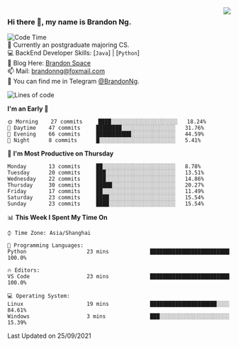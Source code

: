 <!--
<img  align="right" src="https://github-readme-stats.vercel.app/api?username=brandon0824&show_icons=true&count_private=true&hide_title=true">
-->

<img  align="right" src="https://github-readme-stats.vercel.app/api/top-langs/?username=brandon0824&layout=compact">

### Hi there 👋, my name is Brandon Ng.

![Code Time](https://img.shields.io/endpoint?style=flat-square&url=https://codetime-api.datreks.com/badge/128?logoColor=white%26project=%26recentMS=604800000%26showProject=false)  
🌱 Currently an postgraduate majoring CS.  
💻 BackEnd Developer Skills: [`Java`] | [`Python`]  
📝 Blog Here: [Brandon Space](https://brandonng.tech)  
📫 Mail: brandonng@foxmail.com  
:newspaper: You can find me in Telegram [@BrandonNg](https://t.me/BrandonNg24).  

<!--START_SECTION:waka-->
![Lines of code](https://img.shields.io/badge/From%20Hello%20World%20I%27ve%20Written-10255%20lines%20of%20code-blue)

**I'm an Early 🐤** 

```text
🌞 Morning    27 commits     ████░░░░░░░░░░░░░░░░░░░░░   18.24% 
🌆 Daytime    47 commits     ████████░░░░░░░░░░░░░░░░░   31.76% 
🌃 Evening    66 commits     ███████████░░░░░░░░░░░░░░   44.59% 
🌙 Night      8 commits      █░░░░░░░░░░░░░░░░░░░░░░░░   5.41%

```
📅 **I'm Most Productive on Thursday** 

```text
Monday       13 commits     ██░░░░░░░░░░░░░░░░░░░░░░░   8.78% 
Tuesday      20 commits     ███░░░░░░░░░░░░░░░░░░░░░░   13.51% 
Wednesday    22 commits     ███░░░░░░░░░░░░░░░░░░░░░░   14.86% 
Thursday     30 commits     █████░░░░░░░░░░░░░░░░░░░░   20.27% 
Friday       17 commits     ██░░░░░░░░░░░░░░░░░░░░░░░   11.49% 
Saturday     23 commits     ████░░░░░░░░░░░░░░░░░░░░░   15.54% 
Sunday       23 commits     ████░░░░░░░░░░░░░░░░░░░░░   15.54%

```


📊 **This Week I Spent My Time On** 

```text
⌚︎ Time Zone: Asia/Shanghai

💬 Programming Languages: 
Python                   23 mins             █████████████████████████   100.0%

🔥 Editors: 
VS Code                  23 mins             █████████████████████████   100.0%

💻 Operating System: 
Linux                    19 mins             █████████████████████░░░░   84.61% 
Windows                  3 mins              ███░░░░░░░░░░░░░░░░░░░░░░   15.39%

```


 Last Updated on 25/09/2021
<!--END_SECTION:waka-->

<!--
[![Top Langs](https://github-readme-stats.vercel.app/api/top-langs/?username=brandon0824&layout=compact)](https://github.com/brandon0824)  
-->

<!--
<img  align="right" src="https://github-readme-stats.vercel.app/api/top-langs/?username=brandon0824&layout=compact">
-->
